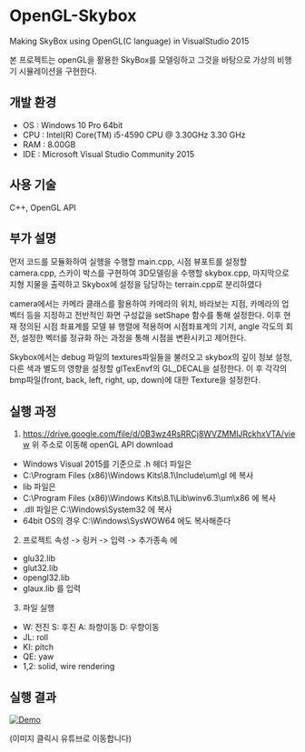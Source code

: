 # OpenGL-Skybox

Making SkyBox using OpenGL(C language) in VisualStudio 2015

본 프로젝트는 openGL을 활용한 SkyBox를 모델링하고 그것을 바탕으로 가상의 비행기 시뮬레이션을 구현한다.

## 개발 환경

* OS : Windows 10 Pro 64bit
* CPU : Intel(R) Core(TM) i5-4590 CPU @ 3.30GHz 3.30 GHz
* RAM : 8.00GB
* IDE : Microsoft Visual Studio Community 2015

## 사용 기술

C++, OpenGL API

## 부가 설명

 먼저 코드를 모듈화하여 실행을 수행할 main.cpp, 시점 뷰포트를 설정할 camera.cpp, 스카이 박스를 구현하여 3D모델링을 수행할 skybox.cpp, 마지막으로 지형 지물을 출력하고 Skybox에 설정을 담당하는 terrain.cpp로 분리하였다

camera에서는 카메라 클래스를 활용하여 카메라의 위치, 바라보는 지점, 카메라의 업벡터 등을 지정하고 전반적인 화면 구성값을 setShape 함수를 통해 설정한다. 이후 현재 정의된 시점 좌표계를 모델 뷰 행렬에 적용하며 시점좌표계의 기저, angle 각도의 회전, 설정한 벡터를 정규화 하는 과정을 통해 시점을 변환시키고 제어한다.

Skybox에서는 debug 파일의 textures파일들을 불러오고 skybox의 깊이 정보 설정, 다른 색과 별도의 영향을 설정할 glTexEnvf의 GL_DECAL을 설정한다. 이 후 각각의 bmp파일(front, back, left, right, up, down)에 대한 Texture을 설정한다.

## 실행 과정

1. https://drive.google.com/file/d/0B3wz4RsRRCj8WVZMMlJRckhxVTA/view 위 주소로 이동해 openGL API download
 * Windows Visual 2015를 기준으로 .h 헤더 파일은 
 * C:\Program Files (x86)\Windows Kits\8.1\Include\um\gl 에 복사
 * lib 파일은
 * C:\Program Files (x86)\Windows Kits\8.1\Lib\winv6.3\um\x86 에 복사
 * .dll 파일은 C:\Windows\System32 에 복사
 * 64bit OS의 경우 C:\Windows\SysWOW64 에도 복사해준다
2. 프로젝트 속성 -> 링커 -> 입력 -> 추가종속 에
 * glu32.lib
 * glut32.lib
 * opengl32.lib
 * glaux.lib 를 입력
3. 파일 실행
 * W: 전진 S: 후진 A: 좌향이동 D: 우향이동
 * JL: roll
 * KI: pitch
 * QE: yaw
 * 1,2: solid, wire rendering

## 실행 결과

[![Demo](http://j.gifs.com/pgKYG2.jpg)](https://www.youtube.com/watch?v=W_LtUTkPhHc&feature=youtu.be)

(이미지 클릭시 유튜브로 이동합니다)
